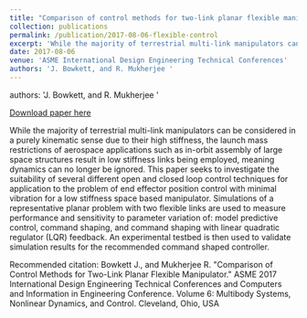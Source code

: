 ```yaml
---
title: "Comparison of control methods for two-link planar flexible manipulator"
collection: publications
permalink: /publication/2017-08-06-flexible-control
excerpt: 'While the majority of terrestrial multi-link manipulators can be considered in a purely kinematic sense due to their high stiffness, the launch mass restrictions of aerospace applications such as in-orbit assembly of large space structures result in low stiffness links being employed, meaning dynamics can no longer be ignored. This paper seeks to investigate the suitability of several different  open  and  closed  loop  control  techniques  for  application to the problem of end effector position control with minimal vibration for a low stiffness space based manipulator.  Simulations of a representative planar problem with two flexible links are used to measure performance and sensitivity to parameter variation of:  model predictive control,  command shaping,  and command shaping with linear quadratic regulator (LQR) feedback. An experimental testbed is then used to validate simulation results for the recommended command shaped controller.'
date: 2017-08-06
venue: 'ASME International Design Engineering Technical Conferences'
authors: 'J. Bowkett, and R. Mukherjee '
---
```

authors: 'J. Bowkett, and R. Mukherjee '

<a href='https://asmedigitalcollection.asme.org/IDETC-CIE/proceedings-abstract/IDETC-CIE2017/58202/V006T10A027/258248'>Download paper here</a>

While the majority of terrestrial multi-link manipulators can be considered in a purely kinematic sense due to their high stiffness, the launch mass restrictions of aerospace applications such as in-orbit assembly of large space structures result in low stiffness links being employed, meaning dynamics can no longer be ignored. This paper seeks to investigate the suitability of several different  open  and  closed  loop  control  techniques  for  application to the problem of end effector position control with minimal vibration for a low stiffness space based manipulator.  Simulations of a representative planar problem with two flexible links are used to measure performance and sensitivity to parameter variation of:  model predictive control,  command shaping,  and command shaping with linear quadratic regulator (LQR) feedback. An experimental testbed is then used to validate simulation results for the recommended command shaped controller.

Recommended citation: Bowkett J., and Mukherjee R. "Comparison of Control Methods for Two-Link Planar Flexible Manipulator." ASME 2017 International Design Engineering Technical Conferences and Computers and Information in Engineering Conference. Volume 6: Multibody Systems, Nonlinear Dynamics, and Control. Cleveland, Ohio, USA